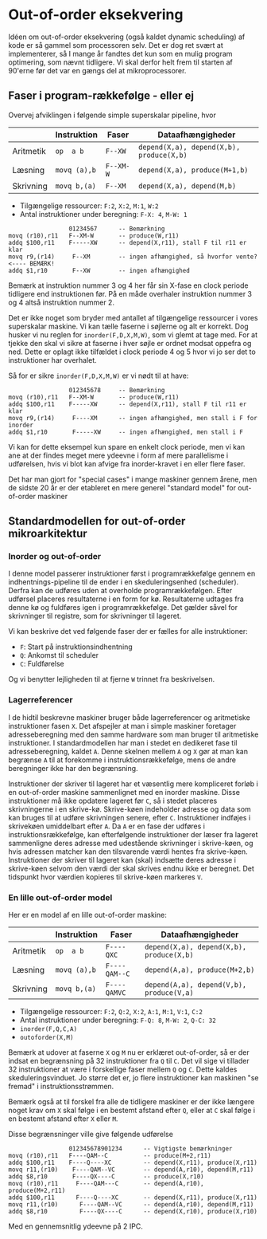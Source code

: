 # Out-of-order eksekvering

<!-- Overvej afhængighed på data skrivning!!! -->

Idéen om out-of-order eksekvering (også kaldet dynamic scheduling) af kode er så gammel som processoren selv. Det er dog ret svært at implementerer, så I mange år fandtes det kun som en mulig program optimering, som nævnt tidligere. Vi skal derfor helt frem til starten af 90'erne før det var en gængs del at mikroprocessorer.

## Faser i program-rækkefølge - eller ej

Overvej afviklingen i følgende simple superskalar pipeline, hvor

|           | Instruktion  | Faser     | Dataafhængigheder                          |
| --------- | -----------  | --------  | ------------------------------------------ |
| Aritmetik | `op  a b`    | `F--XW`   | `depend(X,a), depend(X,b), produce(X,b)`   |
| Læsning   | `movq (a),b` | `F--XM-W` | `depend(X,a), produce(M+1,b)`              |
| Skrivning | `movq b,(a)` | `F--XM`   | `depend(X,a), depend(M,b)`                 |

* Tilgængelige ressourcer: `F:2`, `X:2`, `M:1`, `W:2`
* Antal instruktioner under beregning: `F-X: 4`, `M-W: 1`

~~~
                 01234567      -- Bemærkning
movq (r10),r11   F--XM-W       -- produce(W,r11)
addq $100,r11    F-----XW      -- depend(X,r11), stall F til r11 er klar
movq r9,(r14)     F--XM        -- ingen afhængighed, så hvorfor vente?  <---- BEMÆRK!
addq $1,r10       F--XW        -- ingen afhængighed
~~~
Bemærk at instruktion nummer 3 og 4 her får sin X-fase en clock periode tidligere end instruktionen
før. På en måde overhaler instruktion nummer 3 og 4 altså instruktion nummer 2.

Det er ikke noget som bryder med antallet af tilgængelige ressourcer i vores superskalar maskine. Vi kan tælle faserne i søjlerne og alt er korrekt. Dog husker vi nu reglen for `inorder(F,D,X,M,W)`, som vi glemt at tage med. For at tjekke den skal vi sikre at faserne i hver søjle er ordnet modsat oppefra og ned. Dette er oplagt ikke tilfældet i clock periode 4 og 5 hvor vi jo ser det to instruktioner har overhalet.

Så for er sikre `inorder(F,D,X,M,W)` er vi nødt til at have:
~~~
                 012345678     -- Bemærkning
movq (r10),r11   F--XM-W       -- produce(W,r11)
addq $100,r11    F-----XW      -- depend(X,r11), stall F til r11 er klar
movq r9,(r14)     F----XM      -- ingen afhængighed, men stall i F for inorder
addq $1,r10       F-----XW     -- ingen afhængighed, men stall i F
~~~

Vi kan for dette eksempel kun spare en enkelt clock periode, men vi kan ane at der findes meget mere ydeevne i form af mere parallelisme i udførelsen, hvis vi blot kan afvige fra inorder-kravet i en eller flere faser.

Det har man gjort for "special cases" i mange maskiner gennem årene, men de sidste 20 år er der
etableret en mere generel "standard model" for out-of-order maskiner

## Standardmodellen for out-of-order mikroarkitektur

### Inorder og out-of-order

I denne model passerer instruktioner først i programrækkefølge gennem en indhentnings-pipeline til de ender i
en skeduleringsenhed (scheduler). Derfra kan de udføres uden at overholde programrækkefølgen.
Efter udførsel placeres resultaterne i en form for kø. Resultaterne udtages fra denne kø og fuldføres
igen i programrækkefølge. Det gælder såvel for skrivninger til registre, som for skrivninger til lageret.

Vi kan beskrive det ved følgende faser der er fælles for alle instruktioner:

* `F`: Start på instruktionsindhentning
* `Q`: Ankomst til scheduler
* `C`: Fuldførelse

Og vi benytter lejligheden til at fjerne `W` trinnet fra beskrivelsen.

### Lagerreferencer

I de hidtil beskrevne maskiner bruger både lagerreferencer og aritmetiske
instruktioner fasen `X`. Det afspejler at man i simple maskiner foretager
adresseberegning med den samme hardware som man bruger til aritmetiske
instruktioner. I standardmodellen har man i stedet en dedikeret fase til
adresseberegning, kaldet `A`. Denne skelnen mellem `A` og `X` gør at man kan
begrænse `A` til at forekomme i instruktionsrækkefølge, mens de andre
beregninger ikke har den begrænsning.

Instruktioner der skriver til lageret har et væsentlig mere kompliceret
forløb i en out-of-order maskine sammenlignet med en inorder maskine.
Disse instruktioner må ikke opdatere lageret før `C`, så i stedet
placeres skrivningerne i en skrive-kø. Skrive-køen indeholder adresse
og data som kan bruges til at udføre skrivningen senere, efter `C`.
Instruktioner indføjes i skrivekøen umiddelbart efter `A`. Da `A` er
en fase der udføres i instruktionsrækkefølge, kan efterfølgende instruktioner
der læser fra lageret sammenligne deres adresse med udestående skrivninger
i skrive-køen, og hvis adressen matcher kan den tilsvarende værdi hentes
fra skrive-køen. Instruktioner der skriver til lageret kan (skal) indsætte
deres adresse i skrive-køen selvom den værdi der skal skrives endnu ikke
er beregnet. Det tidspunkt hvor værdien kopieres til skrive-køen markeres `V`.

### En lille out-of-order model

Her er en model af en lille out-of-order maskine:

|           | Instruktion  | Faser         | Dataafhængigheder                          |
| --------- | -----------  | --------      | ------------------------------------------ |
| Aritmetik | `op  a b`    | `F----QXC`    | `depend(X,a), depend(X,b), produce(X,b)`   |
| Læsning   | `movq (a),b` | `F----QAM--C` | `depend(A,a), produce(M+2,b)`              |
| Skrivning | `movq b,(a)` | `F----QAMVC`  | `depend(A,a), depend(V,b), produce(V,a)`   |

* Tilgængelige ressourcer: `F:2`, `Q:2`, `X:2`, `A:1`, `M:1`, `V:1`, `C:2`
* Antal instruktioner under beregning: `F-Q: 8`, `M-W: 2`, `Q-C: 32`
* `inorder(F,Q,C,A)`
* `outoforder(X,M)`

Bemærk at udover at faserne `X` og `M` nu er erklæret out-of-order, så er
der indsat en begrænsning på 32 instruktioner fra `Q` til `C`. Det vil sige
vi tillader 32 instruktioner at være i forskellige faser mellem `Q` og `C`.
Dette kaldes skeduleringsvinduet. Jo større det er, jo flere instruktioner
kan maskinen "se fremad" i instruktionsstrømmen.

Bemærk også at til forskel fra alle de tidligere maskiner er der ikke
længere noget krav om `X` skal følge i en bestemt afstand efter `Q`, eller
at `C` skal følge i en bestemt afstand efter `X` eller `M`.

Disse begrænsninger ville give følgende udførelse
~~~
                 012345678901234      -- Vigtigste bemærkninger
movq (r10),r11   F----QAM--C          -- produce(M+2,r11)
addq $100,r11    F----Q----XC         -- depend(X,r11), produce(X,r11)
movq r11,(r10)    F----QAM--VC        -- depend(A,r10), depend(M,r11)
addq $8,r10       F----QX----C        -- produce(X,r10)
movq (r10),r11     F----QAM---C       -- depend(A,r10), produce(M+2,r11)
addq $100,r11      F----Q----XC       -- depend(X,r11), produce(X,r11)
movq r11,(r10)      F----QAM--VC      -- depend(A,r10), depend(M,r11)
addq $8,r10         F----QX----C      -- depend(X,r10), produce(X,r10)
~~~
Med en gennemsnitlig ydeevne på 2 IPC.


&nbsp;

